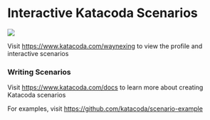 # Interactive Katacoda Scenarios

[![](http://shields.katacoda.com/katacoda/waynexing/count.svg)](https://www.katacoda.com/waynexing "Get your profile on Katacoda.com")

Visit https://www.katacoda.com/waynexing to view the profile and interactive scenarios

### Writing Scenarios
Visit https://www.katacoda.com/docs to learn more about creating Katacoda scenarios

For examples, visit https://github.com/katacoda/scenario-example
